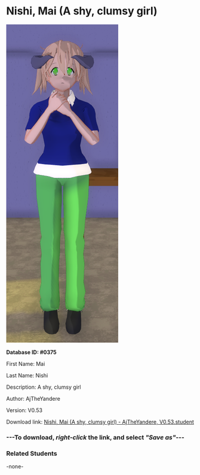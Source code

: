 # Nishi, Mai (A shy, clumsy girl)

<img src="../../Files/Images/Nishi, Mai (A shy, clumsy girl).png" title="Nishi, Mai (A shy, clumsy girl) - AjTheYandere, V0.53">

**Database ID: #0375**

First Name: Mai

Last Name: Nishi

Description: A shy, clumsy girl

Author: AjTheYandere

Version: V0.53

Download link: <a href="https://raw.githubusercontent.com/Arbiter1223/Daigaku-Gurashi-Custom-Students/master/Files/Student%20Files/Nishi%2C%20Mai%20(A%20shy%2C%20clumsy%20girl)%20-%20AjTheYandere%2C%20V0.53.student">Nishi, Mai (A shy, clumsy girl) - AjTheYandere, V0.53.student</a>

### ---**To download, _right-click_ the link, and select _"Save as"_**---

### Related Students

-none-
